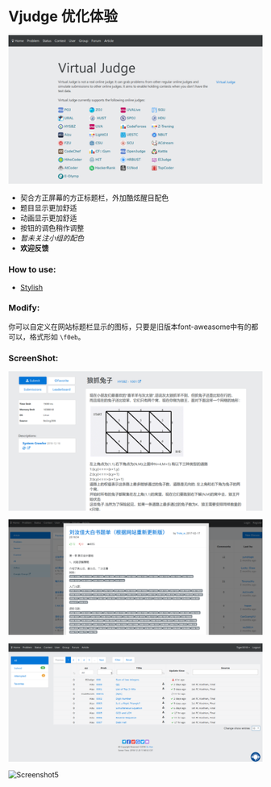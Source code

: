 # Vjudge 优化体验

![Screenshot1](ScreenShot/1.png)

 - 契合方正屏幕的方正标题栏，外加酷炫醒目配色
 - 题目显示更加舒适
 - 动画显示更加舒适
 - 按钮的调色稍作调整
 - _暂未关注小组的配色_
 - **欢迎反馈**


### How to use: 
 - [Stylish](https://userstyles.org/styles/165677)

### Modify:
你可以自定义在网站标题栏显示的图标，只要是旧版本font-aweasome中有的都可以，格式形如
``\f0eb``。

### ScreenShot: 

![Screenshot2](ScreenShot/2.png)

![Screenshot3](ScreenShot/3.png)

![Screenshot4](ScreenShot/4.png)

![Screenshot5](ScreenShot/5.gif)

